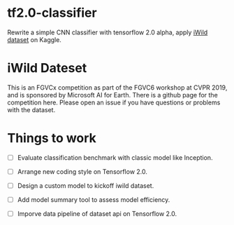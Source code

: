 # tf2.0-classifier
Rewrite a simple CNN classifier with tensorflow 2.0 alpha, apply [iWild dataset](https://www.kaggle.com/c/iwildcam-2019-fgvc6) on Kaggle.


# iWild Dateset
This is an FGVCx competition as part of the FGVC6 workshop at CVPR 2019, and is sponsored by Microsoft AI for Earth. There is a github page for the competition here. Please open an issue if you have questions or problems with the dataset.


# Things to work
- [ ] Evaluate classification benchmark with classic model like Inception.
- [ ] Arrange new coding style on Tensorflow 2.0.
- [ ] Design a custom model to kickoff iwild dataset.
- [ ] Add model summary tool to assess model efficiency.
- [ ] Imporve data pipeline of dataset api on Tensorflow 2.0.

